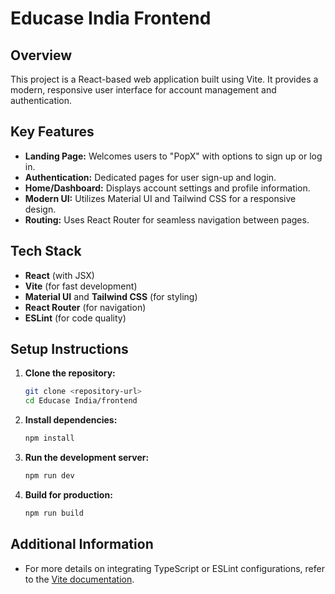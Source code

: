 # Educase India Frontend

## Overview
This project is a React-based web application built using Vite. It provides a modern, responsive user interface for account management and authentication.

## Key Features
- **Landing Page:** Welcomes users to "PopX" with options to sign up or log in.
- **Authentication:** Dedicated pages for user sign-up and login.
- **Home/Dashboard:** Displays account settings and profile information.
- **Modern UI:** Utilizes Material UI and Tailwind CSS for a responsive design.
- **Routing:** Uses React Router for seamless navigation between pages.

## Tech Stack
- **React** (with JSX)
- **Vite** (for fast development)
- **Material UI** and **Tailwind CSS** (for styling)
- **React Router** (for navigation)
- **ESLint** (for code quality)

## Setup Instructions
1. **Clone the repository:**
   ```bash
   git clone <repository-url>
   cd Educase India/frontend
   ```
2. **Install dependencies:**
   ```bash
   npm install
   ```
3. **Run the development server:**
   ```bash
   npm run dev
   ```
4. **Build for production:**
   ```bash
   npm run build
   ```

## Additional Information
- For more details on integrating TypeScript or ESLint configurations, refer to the [Vite documentation](https://vitejs.dev/guide/).
